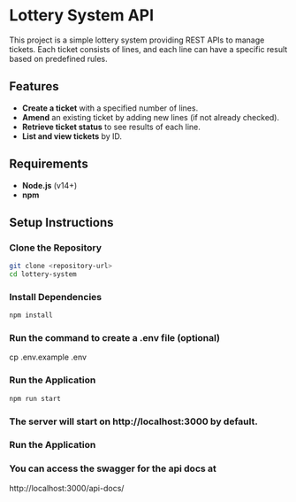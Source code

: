 # Lottery System API

This project is a simple lottery system providing REST APIs to manage tickets. Each ticket consists of lines, and each line can have a specific result based on predefined rules.

## Features

- **Create a ticket** with a specified number of lines.
- **Amend** an existing ticket by adding new lines (if not already checked).
- **Retrieve ticket status** to see results of each line.
- **List and view tickets** by ID.

## Requirements

- **Node.js** (v14+)
- **npm**

## Setup Instructions

### Clone the Repository

```bash
git clone <repository-url>
cd lottery-system
```

### Install Dependencies
```bash
npm install
```

### Run the command to create a .env file (optional)
cp .env.example .env

### Run the Application
```bash
npm run start
```
### The server will start on http://localhost:3000 by default.

### Run the Application

### You can access the swagger for the api docs at 
http://localhost:3000/api-docs/